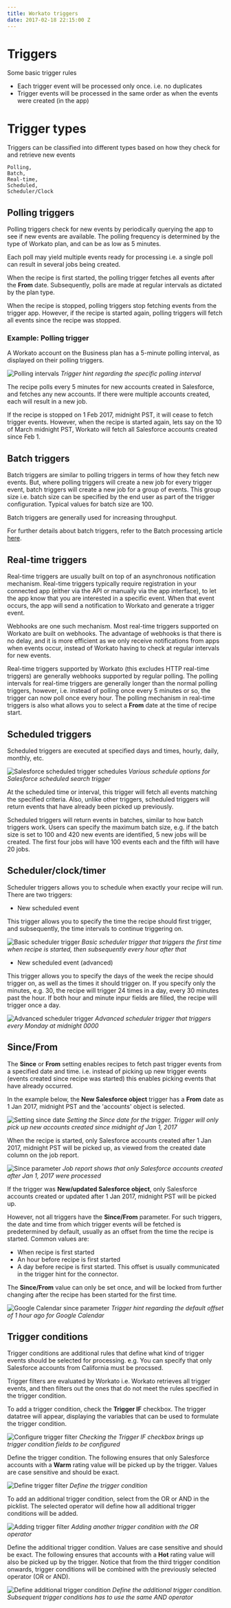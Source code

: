 ```yaml
---
title: Workato triggers
date: 2017-02-18 22:15:00 Z
---
```


# Triggers
Some basic trigger rules
- Each trigger event will be processed only once. i.e. no duplicates
- Trigger events will be processed in the same order as when the events were created (in the app)

# Trigger types
Triggers can be classified into different types based on how they check for and retrieve new events
```
Polling,
Batch,
Real-time,
Scheduled,
Scheduler/Clock
```

## Polling triggers
Polling triggers check for new events by periodically querying the app to see if new events are available. The polling frequency is determined by the type of Workato plan, and can be as low as 5 minutes.

Each poll may yield multiple events ready for processing i.e. a single poll can result in several jobs being created.

When the recipe is first started, the polling trigger fetches all events after the **From** date. Subsequently, polls are made at regular intervals as dictated by the plan type.

When the recipe is stopped, polling triggers stop fetching events from the trigger app. However, if the recipe is started again, polling triggers will fetch all events since the recipe was stopped.

### Example: Polling trigger
A Workato account on the Business plan has a 5-minute polling interval, as displayed on their polling triggers.

![Polling intervals](/assets/images/recipes/triggers/polling_intervals.png)
*Trigger hint regarding the specific polling interval*

The recipe polls every 5 minutes for new accounts created in Salesforce, and fetches any new accounts. If there were multiple accounts created, each will result in a new job.

If the recipe is stopped on 1 Feb 2017, midnight PST, it will cease to fetch trigger events. However, when the recipe is started again, lets say on the 10 of March midnight PST, Workato will fetch all Salesforce accounts created since Feb 1.

## Batch triggers
Batch triggers are similar to polling triggers in terms of how they fetch new events. But, where polling triggers will create a new job for every trigger event, batch triggers will create a new job for a group of events. This group size i.e. batch size can be specified by the end user as part of the trigger configuration. Typical values for batch size are 100.

Batch triggers are generally used for increasing throughput.

For further details about batch triggers, refer to the Batch processing article [here](/features/batch-processing.md).

## Real-time triggers
Real-time triggers are usually built on top of an asynchronous notification mechanism. Real-time triggers typically require registration in your connected app (either via the API or manually via the app interface), to let the app know that you are interested in a specific event. When that event occurs, the app will send a notification to Workato and generate a trigger event.

Webhooks are one such mechanism. Most real-time triggers supported on Workato are built on webhooks. The advantage of webhooks is that there is no delay, and it is more efficient as we only receive notifications from apps when events occur, instead of Workato having to check at regular intervals for new events.

Real-time triggers supported by Workato (this excludes HTTP real-time triggers) are generally webhooks supported by regular polling. The polling intervals for real-time triggers are generally longer than the normal polling triggers, however, i.e. instead of polling once every 5 minutes or so, the trigger can now poll once every hour. The polling mechanism in real-time triggers is also what allows you to select a **From** date at the time of recipe start.

## Scheduled triggers
Scheduled triggers are executed at specified days and times, hourly, daily, monthly, etc.

![Salesforce scheduled trigger schedules](/assets/images/recipes/triggers/scheduled_trigger_schedules.png)
*Various schedule options for Salesforce scheduled search trigger*

At the scheduled time or interval, this trigger will fetch all events matching the specified criteria. Also, unlike other triggers, scheduled triggers will return events that have already been picked up previously.

Scheduled triggers will return events in batches, similar to how batch triggers work. Users can specify the maximum batch size, e.g. if the batch size is set to 100 and 420 new events are identified, 5 new jobs will be created. The first four jobs will have 100 events each and the fifth will have 20 jobs.

## Scheduler/clock/timer
Scheduler triggers allows you to schedule when exactly your recipe will run. There are two triggers:

- New scheduled event

This trigger allows you to specify the time the recipe should first trigger, and subsequently, the time intervals to continue triggering on.

![Basic scheduler trigger](/assets/images/recipes/triggers/basic-scheduler-trigger.png)
*Basic scheduler trigger that triggers the first time when recipe is started, then subsequently every hour after that*

- New scheduled event (advanced)

This trigger allows you to specify the days of the week the recipe should trigger on, as well as the times it should trigger on. If you specify only the minutes, e.g. 30, the recipe will trigger 24 times in a day, every 30 minutes past the hour. If both hour and minute inpur fields are filled, the recipe will trigger once a day.

![Advanced scheduler trigger](/assets/images/recipes/triggers/advanced-scheduler-trigger.gif) *Advanced scheduler trigger that triggers every Monday at midnight 0000*

## Since/From
The **Since** or **From** setting enables recipes to fetch past trigger events from a specified date and time. i.e. instead of picking up new trigger events (events created since recipe was started) this enables picking events that have already occurred.

In the example below, the **New Salesforce object** trigger has a **From** date as 1 Jan 2017, midnight PST and the 'accounts' object is selected.

![Setting since date](/assets/images/recipes/triggers/set-since-date-for-trigger.gif)
*Setting the Since date for the trigger. Trigger will only pick up new accounts created since midnight of Jan 1, 2017*

When the recipe is started, only Salesforce accounts created after 1 Jan 2017, midnight PST will be picked up, as viewed from the created date column on the job report.

![Since parameter](/assets/images/recipes/triggers/since_param_ran_recipe.png)
*Job report shows that only Salesforce accounts created after Jan 1, 2017 were processed*

If the trigger was **New/updated Salesforce object**, only Salesforce accounts created or updated after 1 Jan 2017, midnight PST will be picked up.

However, not all triggers have the **Since/From** parameter. For such triggers, the date and time from which trigger events will be fetched is predetermined by default, usually as an offset from the time the recipe is started. Common values are:
- When recipe is first started
- An hour before recipe is first started
- A day before recipe is first started.
This offset is usually communicated in the trigger hint for the connector.

The **Since/From** value can only be set once, and will be locked from further changing after the recipe has been started for the first time.

![Google Calendar since parameter](/assets/images/recipes/triggers/google_calendar_since_param.png)
*Trigger hint regarding the default offset of 1 hour ago for Google Calendar*

## Trigger conditions
Trigger conditions are additional rules that define what kind of trigger events should be selected for processing. e.g. You can specify that only Salesforce accounts from California must be procssed.

Trigger filters are evaluated by Workato i.e. Workato retrieves all trigger events, and then filters out the ones that do not meet the rules specified in the trigger condition.

To add a trigger condition, check the **Trigger IF** checkbox. The trigger datatree will appear, displaying the variables that can be used to formulate the trigger condition.

![Configure trigger filter](/assets/images/recipes/triggers/configure-trigger-filter.gif)
*Checking the Trigger IF checkbox brings up trigger condition fields to be configured*

Define the trigger condition. The following ensures that only Salesforce accounts with a **Warm** rating value will be picked up by the trigger. Values are case sensitive and should be exact.

![Define trigger filter](/assets/images/recipes/triggers/define-trigger-condition.gif)
*Define the trigger condition*

To add an additional trigger condition, select from the OR or AND in the picklist. The selected operator will define how all additional trigger conditions will be added.

![Adding trigger filter](/assets/images/recipes/triggers/adding-trigger-filter-with-or.gif)
*Adding another trigger condition with the OR operator*

Define the additional trigger condition. Values are case sensitive and should be exact. The following ensures that accounts with a **Hot** rating value will also be picked up by the trigger. Notice that from the third trigger condition onwards, trigger conditions will be combined with the previously selected operator (OR or AND).

![Define additional trigger condition](/assets/images/recipes/triggers/define-additional-trigger-condition.gif)
*Define the additional trigger condition. Subsequent trigger conditions has to use the same AND operator*
